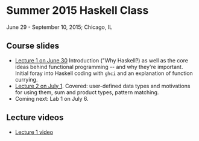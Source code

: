 # Summer 2015 Haskell Class 

June 29 - September 10, 2015; Chicago, IL

## Course slides
* [Lecture 1 on June 30](https://docs.google.com/presentation/d/1rnqw2WXHZ_KnjoQ5Wu92of0aPvemhi_GnCzY_xPMjms/edit?usp=sharing) Introduction ("Why Haskell?) as well as the core ideas behind functional programming -- and why they're important. Initial foray into Haskell coding with ```ghci``` and an explanation of function currying. 
* [Lecture 2 on July 1](https://docs.google.com/presentation/d/17PCpozzLOsdk99XqA47vvImEHZTSkKs-9wyUJq7Ftks/edit#slide=id.p). Covered: user-defined data types and motivations for using them, sum and product types, pattern matching. 
* Coming next: Lab 1 on July 6. 

## Lecture videos
* [Lecture 1 video](https://www.youtube.com/watch?v=ZoBOUqS1jgI)
